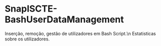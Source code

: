 # SnapISCTE-BashUserDataManagement
Inserção, remoção, gestão de utilizadores em Bash Script.\n
Estatisticas sobre os utilizadores.
